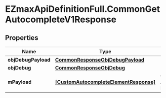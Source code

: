 # EZmaxApiDefinitionFull.CommonGetAutocompleteV1Response

## Properties

Name | Type | Description | Notes
------------ | ------------- | ------------- | -------------
**objDebugPayload** | [**CommonResponseObjDebugPayload**](CommonResponseObjDebugPayload.md) |  | 
**objDebug** | [**CommonResponseObjDebug**](CommonResponseObjDebug.md) |  | [optional] 
**mPayload** | [**[CustomAutocompleteElementResponse]**](CustomAutocompleteElementResponse.md) | Generic Autocomplete Response | 


